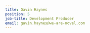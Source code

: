 ```yaml
---
title: Gavin Haynes
position: 5
job-title: Development Producer
email: gavin.haynes@we-are-novel.com
---
```



